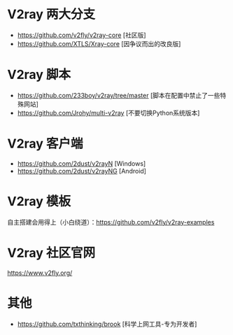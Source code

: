 # V2ray 两大分支
- https://github.com/v2fly/v2ray-core [社区版]
- https://github.com/XTLS/Xray-core [因争议而出的改良版]

# V2ray 脚本
- https://github.com/233boy/v2ray/tree/master [脚本在配置中禁止了一些特殊网站]
- https://github.com/Jrohy/multi-v2ray [不要切换Python系统版本]

# V2ray 客户端
- https://github.com/2dust/v2rayN [Windows]
- https://github.com/2dust/v2rayNG [Android]

# V2ray 模板
自主搭建会用得上（小白绕道）：https://github.com/v2fly/v2ray-examples

# V2ray 社区官网
https://www.v2fly.org/

# 其他
- <https://github.com/txthinking/brook> [科学上网工具-专为开发者]
